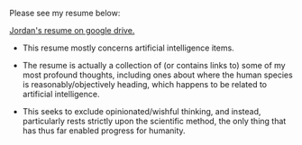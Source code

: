 Please see my resume below:

[Jordan's resume on google drive.](https://drive.google.com/file/d/1Va2fsrYInTHbwOvgzCvA8enpNddqgMQx/view)

* This resume mostly concerns artificial intelligence items.

* The resume is actually a collection of (or contains links to) some of my most profound thoughts, including ones about where the human species is reasonably/objectively heading, which happens to be related to artificial intelligence.

* This seeks to exclude opinionated/wishful thinking, and instead, particularly rests strictly upon the scientific method, the only thing that has thus far enabled progress for humanity.
